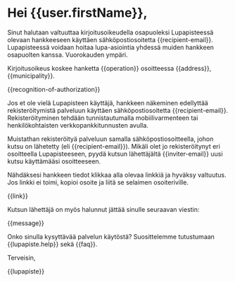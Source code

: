 # Hei {{user.firstName}},

Sinut halutaan valtuuttaa kirjoitusoikeudella osapuoleksi
Lupapisteessä olevaan hankkeeseen käyttäen sähköpostiosoitetta
{{recipient-email}}. Lupapisteessä voidaan hoitaa lupa-asiointia
yhdessä muiden hankkeen osapuolten kanssa. Vuorokauden ympäri.

Kirjoitusoikeus koskee hanketta {{operation}} osoitteessa {{address}},
{{municipality}}.

{{recognition-of-authorization}}

Jos et ole vielä Lupapisteen käyttäjä, hankkeen näkeminen edellyttää
rekisteröitymistä palveluun käyttäen sähköpostiosoitetta
{{recipient-email}}. Rekisteröityminen tehdään tunnistautumalla
mobiilivarmenteen tai henkilökohtaisten verkkopankkitunnusten avulla.

Muistathan rekisteröityä palveluun samalla sähköpostiosoitteella,
johon kutsu on lähetetty (eli {{recipient-email}}). Mikäli olet jo
rekisteröitynyt eri osoitteella Lupapisteeseen, pyydä kutsun
lähettäjältä {{inviter-email}} uusi kutsu käyttämääsi osoitteeseen.

Nähdäksesi hankkeen tiedot klikkaa alla olevaa linkkiä ja hyväksy
valtuutus. Jos linkki ei toimi, kopioi osoite ja liitä se selaimen
osoiteriville.

{{link}}
 
Kutsun lähettäjä on myös halunnut jättää sinulle seuraavan viestin:

{{message}}

Onko sinulla kysyttävää palvelun käytöstä? Suosittelemme tutustumaan
{{lupapiste.help}} sekä {{faq}}.

Terveisin,

{{lupapiste}}
